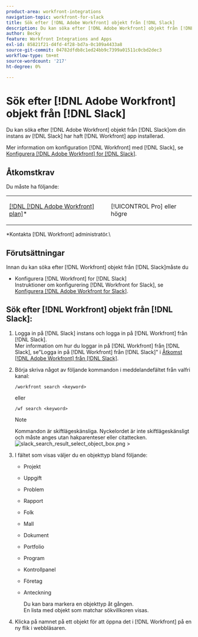 ```yaml
---
product-area: workfront-integrations
navigation-topic: workfront-for-slack
title: Sök efter [!DNL Adobe Workfront] objekt från [!DNL Slack]
description: Du kan söka efter [!DNL Adobe Workfront] objekt från [!DNL Slack], if your instance of Slack has had the [!DNL Workfront] app installerad.
author: Becky
feature: Workfront Integrations and Apps
exl-id: 85821f21-d4fd-4f28-bd7a-0c109a4433a8
source-git-commit: 04782dfdb8c1ed24bb9c7399a01511c0cbd2dec3
workflow-type: tm+mt
source-wordcount: '217'
ht-degree: 0%

---
```


# Sök efter [!DNL Adobe Workfront] objekt från [!DNL Slack]

Du kan söka efter [!DNL Adobe Workfront] objekt från [!DNL Slack]om din instans av [!DNL Slack] har haft [!DNL Workfront] app installerad.

Mer information om konfiguration [!DNL Workfront] med [!DNL Slack], se [Konfigurera [!DNL Adobe Workfront] for [!DNL Slack]](../../workfront-integrations-and-apps/using-workfront-with-slack/configure-workfront-for-slack.md).

## Åtkomstkrav

Du måste ha följande:

<table style="table-layout:auto"> 
 <col> 
 </col> 
 <col> 
 </col> 
 <tbody> 
  <tr> 
   <td role="rowheader"><a href="https://www.workfront.com/plans" target="_blank">[!DNL [!DNL Adobe Workfront] plan]</a>*</td> 
   <td> <p>[!UICONTROL Pro] eller högre</p> </td> 
  </tr> 
 </tbody> 
</table>

&#42;Kontakta [!DNL Workfront] administratör.\

## Förutsättningar

Innan du kan söka efter [!DNL Workfront] objekt från [!DNL Slack]måste du

* Konfigurera [!DNL Workfront] for [!DNL Slack]\
   Instruktioner om konfigurering [!DNL Workfront for Slack], se [Konfigurera [!DNL Adobe Workfront for Slack]](../../workfront-integrations-and-apps/using-workfront-with-slack/configure-workfront-for-slack.md).

## Sök efter [!DNL Workfront] objekt från [!DNL Slack]:

1. Logga in på [!DNL Slack] instans och logga in på [!DNL Workfront] från [!DNL Slack].\
   Mer information om hur du loggar in på [!DNL Workfront] från [!DNL Slack], se&quot;Logga in på [!DNL Workfront] från [!DNL Slack]&quot; i [Åtkomst [!DNL Adobe Workfront] från [!DNL Slack]](../../workfront-integrations-and-apps/using-workfront-with-slack/access-workfront-from-slack.md).

1. Börja skriva något av följande kommandon i meddelandefältet från valfri kanal:

   `/workfront search <keyword>`

   eller

   `/wf search <keyword>`

   >[!NOTE]
   >
   >Kommandon är skiftlägeskänsliga. Nyckelordet är inte skiftlägeskänsligt och måste anges utan hakparenteser eller citattecken.\
   >![slack_search_result_select_object_box.png](assets/slack-search-result-select-object-box-350x30.png)   >

1. I fältet som visas väljer du en objekttyp bland följande:

   * Projekt
   * Uppgift
   * Problem
   * Rapport
   * Folk
   * Mall
   * Dokument
   * Portfolio
   * Program
   * Kontrollpanel
   * Företag
   * Anteckning

      Du kan bara markera en objekttyp åt gången.\
      En lista med objekt som matchar sökvillkoren visas.

1. Klicka på namnet på ett objekt för att öppna det i [!DNL Workfront] på en ny flik i webbläsaren.
